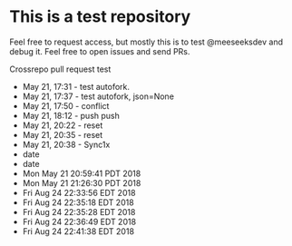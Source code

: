 # This is a test repository

Feel free to request access, but mostly this is to test @meeseeksdev and debug it. 
Feel free to open issues and send PRs.


Crossrepo pull request test

 - May 21, 17:31 - test autofork.
 - May 21, 17:37 - test autofork, json=None
 - May 21, 17:50 - conflict
 - May 21, 18:12 - push push
 - May 21, 20:22 - reset
 - May 21, 20:35 - reset
 - May 21, 20:38 - Sync1x
 - date
 - date
 - Mon May 21 20:59:41 PDT 2018
 - Mon May 21 21:26:30 PDT 2018
 - Fri Aug 24 22:33:56 EDT 2018
 - Fri Aug 24 22:35:18 EDT 2018
 - Fri Aug 24 22:35:28 EDT 2018
 - Fri Aug 24 22:36:49 EDT 2018
 - Fri Aug 24 22:41:38 EDT 2018
